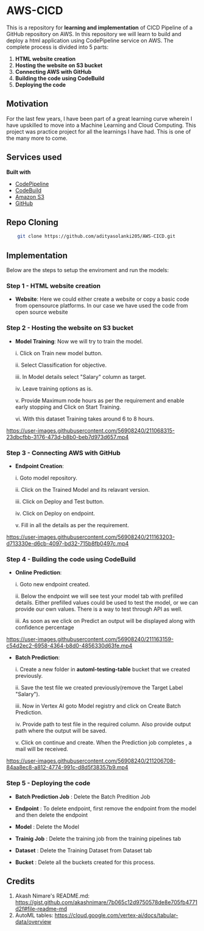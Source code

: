 # AWS-CICD

This is a repository for **learning and implementation** of CICD Pipeline of a GitHub repository on AWS. In this repository we will learn to build and deploy a html application using CodePipeline service on AWS. The complete process is divided into 5 parts:

1. **HTML website creation**
2. **Hosting the website on S3 bucket**
3. **Connecting AWS with GitHub**
4. **Building the code using CodeBuild**
4. **Deploying the code**


## Motivation
For the last few years, I have been part of a great learning curve wherein I have upskilled to move into a Machine Learning and Cloud Computing. This project was practice project for all the learnings I have had. This is one of the many more to come. 
 

## Services used

<b>Built with</b>
- [CodePipeline](https://docs.aws.amazon.com/codepipeline/latest/userguide/welcome.html)
- [CodeBuild](https://docs.aws.amazon.com/codebuild/latest/userguide/welcome.html)
- [Amazon S3](https://docs.aws.amazon.com/AmazonS3/latest/userguide/Welcome.html)
- [GitHub](https://docs.github.com/en)


## Repo Cloning

```bash
    git clone https://github.com/adityasolanki205/AWS-CICD.git
```

## Implementation

Below are the steps to setup the enviroment and run the models:

### Step 1 - HTML website creation

-  **Website**: Here we could either create a website or copy a basic code from opensource platforms. In our case we have used the code from 
open source website


### Step 2 - Hosting the website on S3 bucket

-  **Model Training**: Now we will try to train the model.

    i. Click on Train new model button.
    
    ii. Select Classification for objective.
    
    iii. In Model details select "Salary" column as target. 
    
    iv. Leave training options as is.
    
    v. Provide Maximum node hours as per the requirement and enable early stopping and Click on Start Training.
    
    vi. With this dataset Training takes around 6 to 8 hours. 

https://user-images.githubusercontent.com/56908240/211068315-23dbcfbb-3176-473d-b8b0-beb7d973d657.mp4

### Step 3 - Connecting AWS with GitHub

-  **Endpoint Creation**:  

    i. Goto model repository.
    
    ii. Click on the Trained Model and its relavant version.
    
    iii. Click on Deploy and Test button.
    
    iv. Click on Deploy on endpoint.
    
    v. Fill in all the details as per the requirement.

https://user-images.githubusercontent.com/56908240/211163203-d713330e-d6cb-4097-bd32-715b8fb0497c.mp4

### Step 4 - Building the code using CodeBuild
    
-  **Online Prediction**:
    
    i. Goto new endpoint created.
    
    ii. Below the endpoint we will see test your model tab with prefilled details. Either prefilled values could be used  to test the model, or we can provide our own values. There is a way to test through API as well. 
    
    iii. As soon as we click on Predict an output will be displayed along with confidence percentage

https://user-images.githubusercontent.com/56908240/211163159-c54d2ec2-6958-4364-b8d0-4856330d63fe.mp4

-  **Batch Prediction**:

    i. Create a new folder in **automl-testing-table** bucket that we created previously.
    
    ii. Save the test file we created previously(remove the Target Label "Salary").
    
    iii. Now in Vertex AI goto Model registry and click on Create Batch Prediction.
    
    iv. Provide path to test file in the required column. Also provide output path where the output will be saved.
    
    v. Click on continue and create. When the Prediction job completes , a mail will be received.
    
https://user-images.githubusercontent.com/56908240/211206708-84aa8ec8-a812-4774-991c-d8d5f38357b9.mp4

### Step 5 - Deploying the code

-  **Batch Prediction Job** : Delete the Batch Predition Job

-  **Endpoint** : To delete endpoint, first remove the endpoint from the model and then delete the endpoint

-  **Model** : Delete the Model

-  **Trainig Job** : Delete the training job from the training pipelines tab

-  **Dataset** : Delete the Training Dataset from Dataset tab

-  **Bucket** : Delete all the buckets created for this process.

## Credits
1. Akash Nimare's README.md: https://gist.github.com/akashnimare/7b065c12d9750578de8e705fb4771d2f#file-readme-md
2. AutoML tables: https://cloud.google.com/vertex-ai/docs/tabular-data/overview

